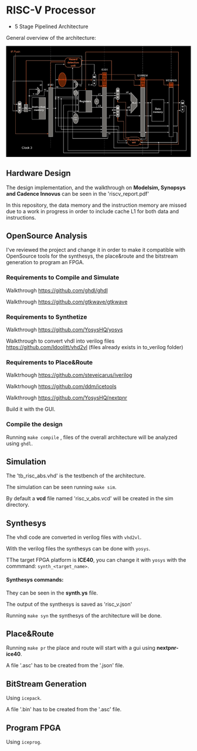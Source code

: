 # RISC-V Processor

- 5 Stage Pipelined Architecture

General overview of the architecture:

<img src="https://github.com/EneaDim/RISC-V/blob/main/riscvArch.png">

## Hardware Design

The design implementation, and the walkthrough on <b>Modelsim, Synopsys and Cadence Innovus</b> can be seen in the 'riscv_report.pdf'

In this repository, the data memory and the instruction memory are missed due to a work in progress in order to include cache L1 for both data and instructions.

## OpenSource Analysis

I've reviewed the project and change it in order to make it compatible with OpenSource tools for the synthesys, the place&route and the bitstream generation to program an FPGA.

### Requirements to Compile and Simulate

Walkthrough <https://github.com/ghdl/ghdl>

Walkthrough <https://github.com/gtkwave/gtkwave>

### Requirements to Synthetize

Walkthrough <https://github.com/YosysHQ/yosys>

Walkthrough to convert vhdl into verilog files <https://github.com/ldoolitt/vhd2vl> (files already exists in to_verilog folder)

### Requirements to Place&Route

Walktrhough <https://github.com/steveicarus/iverilog>

Walktrhough <https://github.com/ddm/icetools>

Walkthrough <https://github.com/YosysHQ/nextpnr>

Build it with the GUI.

### Compile the design

Running ```make compile``` , files of the overall architecture will be analyzed using ```ghdl```.

## Simulation

The 'tb_risc_abs.vhd' is the testbench of the architecture.

The simulation can be seen running ```make sim```.

By default a <b>vcd</b> file named 'risc_v_abs.vcd' will be created in the sim directory.

## Synthesys

The vhdl code are converted in verilog files with ```vhd2vl```.

With the verilog files the synthesys can be done with ```yosys```.

TThe target FPGA platform is <b>ICE40</b>, you can change it with ```yosys``` with the commmand: ```synth_<target_name>```.

#### Synthesys commands:

They can be seen in the <b>synth.ys</b> file.

The output of the synthesys is saved as 'risc\_v.json'

Running ```make syn``` the synthesys of the architecture will be done.

## Place&Route

Running ```make pr``` the place and route will start with a gui using <b>nextpnr-ice40</b>.

A file '.asc' has to be created from the '.json' file.

## BitStream Generation
Using ```icepack```.

A file '.bin' has to be created from the '.asc' file.

## Program FPGA
Using ```iceprog```.
